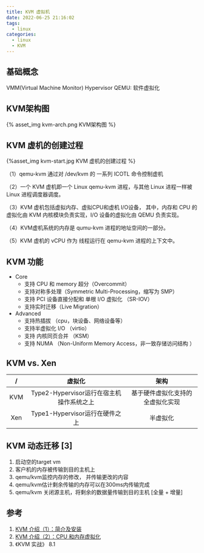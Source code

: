 ```yaml
---
title: KVM 虚拟机
date: 2022-06-25 21:16:02
tags:
  - linux
categories:
  - linux 
  - KVM
---
```


<p></p>
<!-- more -->


## 基础概念
VMM(Virtual Machine Monitor) Hypervisor
QEMU: 软件虚拟化

## KVM架构图
{% asset_img kvm-arch.png KVM架构图 %}

## KVM 虚机的创建过程

{%asset_img  kvm-start.jpg KVM 虚机的创建过程 %}

（1）qemu-kvm 通过对 /dev/kvm 的 一系列 ICOTL 命令控制虚机

（2）一个 KVM 虚机即一个 Linux qemu-kvm 进程，与其他 Linux 进程一样被Linux 进程调度器调度。

（3）KVM 虚机包括虚拟内存、虚拟CPU和虚机 I/O设备，
    其中，内存和 CPU 的虚拟化由 KVM 内核模块负责实现，I/O 设备的虚拟化由 QEMU 负责实现。

（4）KVM虚机系统的内存是 qumu-kvm 进程的地址空间的一部分。

（5）KVM 虚机的 vCPU 作为 线程运行在 qemu-kvm 进程的上下文中。

## KVM 功能
+ Core
  - 支持 CPU 和 memory 超分（Overcommit）
  - 支持对称多处理（Symmetric Multi-Processing，缩写为 SMP）
  - 支持 PCI 设备直接分配和 单根 I/O 虚拟化 （SR-IOV）
  - 支持实时迁移（Live Migration）
+ Advanced
  - 支持热插拔 （cpu，块设备、网络设备等）
  - 支持半虚拟化 I/O （virtio）
  - 支持 内核同页合并 （KSM）
  - 支持 NUMA （Non-Uniform Memory Access，非一致存储访问结构 ）  


## KVM vs.  Xen  
/  | 虚拟化  | 架构 
:-: | :-: | :-:
KVM | Type2-Hypervisor运行在宿主机操作系统之上 |  基于硬件虚拟化支持的全虚拟化实现  
Xen | Type1-Hypervisor运行在硬件之上 |  半虚拟化


## KVM 动态迁移 [3]
1. 启动空的target vm
2. 客户机的内存被传输到目的主机上
3. qemu/kvm监控内存的修改， 并传输更改的内容
4. qemu/kvm估计剩余传输的内存可以在300ms内传输完成
5. qemu/kvm 关闭源主机，将剩余的数据量传输到目的主机
[全量 + 增量]

## 参考
1. [KVM 介绍（1）：简介及安装](https://www.cnblogs.com/sammyliu/p/4543110.html)
2. [KVM 介绍（2）：CPU 和内存虚拟化](https://www.cnblogs.com/sammyliu/p/4543597.html)
3. 《KVM 实战》 8.1